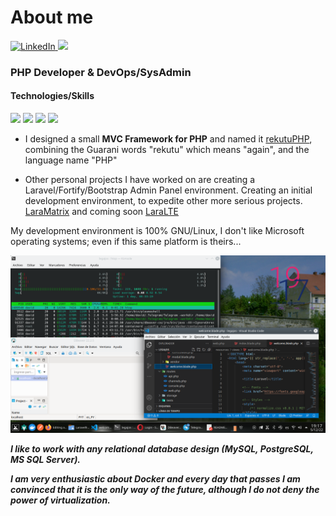 # About me

<div id="badges">
  <a href="https://www.linkedin.com/in/david-gonzalez-romero-4b6596168/">
    <img src="https://img.shields.io/badge/LinkedIn-black?style=for-the-badge&logo=linkedin&logoColor=green" alt="LinkedIn"/>
  </a>
  <a href="https://github.com/dgrvedado">
    <img src="https://img.shields.io/badge/GitHub-black?style=for-the-badge&logo=github&logoColor=green"/>
  </a>
</div>

### PHP Developer & DevOps/SysAdmin 

#### Technologies/Skills
<p>
<img src="https://img.shields.io/badge/PHP-22%20years-red"/>
<img src="https://img.shields.io/badge/Laravel-5%20years-yellow"/>
<img src="https://img.shields.io/badge/UNIX/Linux-22%20years-green"/>
<img src="https://img.shields.io/badge/*SQL-22%20years-green"/>
</p>

  
- I designed a small **MVC Framework for PHP** and named it [rekutuPHP](https://github.com/dgrvedado/rekutuPHP), combining the Guarani words "rekutu" which means "again", and the language name "PHP"

- Other personal projects I have worked on are creating a Laravel/Fortify/Bootstrap Admin Panel environment. Creating an initial development environment, to expedite other more serious projects. [LaraMatrix](https://github.com/dgrvedado/LaraMatrix) and coming soon [LaraLTE](https://github.com/dgrvedado/LaraLTE)


My development environment is 100% GNU/Linux, I don't like Microsoft operating systems; even if this same platform is theirs...
<p alig="center">
  <img src="https://github.com/dgrvedado/dgrvedado/blob/principal/Screenshot_20221205_191706.png"/>
</p>

___I like to work with any relational database design (MySQL, PostgreSQL, MS SQL Server).___ 

___I am very enthusiastic about Docker and every day that passes I am convinced that it is the only way of the future, although I do not deny the power of virtualization.___ 
